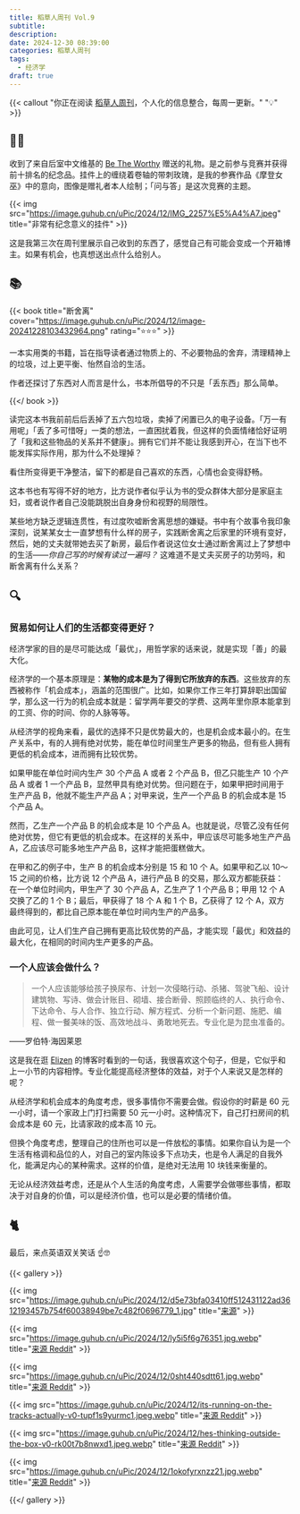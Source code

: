 ```yaml
---
title: 稻草人周刊 Vol.9
subtitle: 
description: 
date: 2024-12-30 08:39:00
categories: 稻草人周刊
tags: 
  - 经济学
draft: true
---
```


{{< callout "你正在阅读 [稻草人周刊](/categories/稻草人周刊/)，个人化的信息整合，每周一更新。" "💡" >}}

## 🏃‍♂️

收到了来自后室中文维基的 [Be The Worthy](https://backrooms-wiki-cn.wikidot.com/) 赠送的礼物。是之前参与竞赛并获得前十排名的纪念品。挂件上的缠绕着卷轴的带刺玫瑰，是我的参赛作品《摩登女巫》中的意向，图像是赠礼者本人绘制；「问与答」是这次竞赛的主题。

{{< img src="https://image.guhub.cn/uPic/2024/12/IMG_2257%E5%A4%A7.jpeg" title="非常有纪念意义的挂件" >}}

这是我第三次在周刊里展示自己收到的东西了，感觉自己有可能会变成一个开箱博主。如果有机会，也真想送出点什么给别人。

## 📚

{{< book title="断舍离" cover="https://image.guhub.cn/uPic/2024/12/image-20241228103432964.png" rating="⭐️⭐️⭐️" >}}

一本实用类的书籍，旨在指导读者通过物质上的、不必要物品的舍弃，清理精神上的垃圾，过上更平衡、怡然自洽的生活。

作者还探讨了东西对人而言是什么，书本所倡导的不只是「丢东西」那么简单。

{{</ book >}}

读完这本书我前前后后丢掉了五六包垃圾，卖掉了闲置已久的电子设备。「万一有用呢」「丢了多可惜呀」一类的想法，一直困扰着我，但这样的负面情绪恰好证明了「我和这些物品的关系并不健康」。拥有它们并不能让我感到开心，在当下也不能发挥实际作用，那为什么不处理掉？

看住所变得更干净整洁，留下的都是自己喜欢的东西，心情也会变得舒畅。

这本书也有写得不好的地方，比方说作者似乎认为书的受众群体大部分是家庭主妇，或者说作者自己没能跳脱出自身身份和视野的局限性。

某些地方缺乏逻辑连贯性，有过度吹嘘断舍离思想的嫌疑。书中有个故事令我印象深刻，说某某女士一直梦想有什么样的房子，实践断舍离之后家里的环境有变好，然后，她的丈夫就带她去买了新房，最后作者说这位女士通过断舍离过上了梦想中的生活——*你自己写的时候有读过一遍吗？* 这难道不是丈夫买房子的功劳吗，和断舍离有什么关系？

## 🔍

### 贸易如何让人们的生活都变得更好？

经济学家的目的是尽可能达成「最优」，用哲学家的话来说，就是实现「善」的最大化。

经济学的一个基本原理是：**某物的成本是为了得到它所放弃的东西**。这些放弃的东西被称作「机会成本」，涵盖的范围很广。比如，如果你工作三年打算辞职出国留学，那么这一行为的机会成本就是：留学两年要交的学费、这两年里你原本能拿到的工资、你的时间、你的人脉等等。

从经济学的视角来看，最优的选择不只是优势最大的，也是机会成本最小的。在生产关系中，有的人拥有绝对优势，能在单位时间里生产更多的物品，但有些人拥有更低的机会成本，进而拥有比较优势。

如果甲能在单位时间内生产 30 个产品 A 或者 2 个产品 B，但乙只能生产 10 个产品 A 或者 1 一个产品 B，显然甲具有绝对优势。但问题在于，如果甲把时间用于生产产品 B，他就不能生产产品 A；对甲来说，生产一个产品 B 的机会成本是 15 个产品 A。

然而，乙生产一个产品 B 的机会成本是 10 个产品 A。也就是说，尽管乙没有任何绝对优势，但它有更低的机会成本。在这样的关系中，甲应该尽可能多地生产产品 A，乙应该尽可能多地生产产品 B，这样才能把蛋糕做大。

在甲和乙的例子中，生产 B 的机会成本分别是 15 和 10 个 A。如果甲和乙以 10～15 之间的价格，比方说 12 个产品 A，进行产品 B 的交易，那么双方都能获益：在一个单位时间内，甲生产了 30 个产品 A，乙生产了 1 个产品 B；甲用 12 个 A 交换了乙的 1 个 B；最后，甲获得了 18 个 A 和 1 个 B，乙获得了 12 个 A，双方最终得到的，都比自己原本能在单位时间内生产的产品多。

由此可见，让人们生产自己拥有更高比较优势的产品，才能实现「最优」和效益的最大化，在相同的时间内生产更多的产品。

### 一个人应该会做什么？

>  一个人应该能够给孩子换尿布、计划一次侵略行动、杀猪、驾驶飞船、设计建筑物、写诗、做会计账目、砌墙、接合断骨、照顾临终的人、执行命令、下达命令、与人合作、独立行动、解方程式、分析一个新问题、施肥、编程、做一餐美味的饭、高效地战斗、勇敢地死去。专业化是为昆虫准备的。 

——罗伯特·海因莱恩

这是我在逛 [Elizen](https://elizen.me) 的博客时看到的一句话，我很喜欢这个句子，但是，它似乎和上一小节的内容相悖。专业化能提高经济整体的效益，对于个人来说又是怎样的呢？

从经济学和机会成本的角度考虑，很多事情你不需要会做。假设你的时薪是 60 元一小时，请一个家政上门打扫需要 50 元一小时。这种情况下，自己打扫房间的机会成本是 60 元，比请家政的成本高 10 元。

但换个角度考虑，整理自己的住所也可以是一件放松的事情。如果你自认为是一个生活有格调和品位的人，对自己的室内陈设多下点功夫，也是令人满足的自我外化，能满足内心的某种需求。这样的价值，是绝对无法用 10 块钱来衡量的。

无论从经济效益考虑，还是从个人生活的角度考虑，人需要学会做哪些事情，都取决于对自身的价值，可以是经济价值，也可以是必要的情绪价值。

## 🐈

最后，来点英语双关笑话 ☝️🤓

{{< gallery >}}

{{< img src="https://image.guhub.cn/uPic/2024/12/d5e73bfa03410ff512431122ad3612193457b754f60038949be7c482f0696779_1.jpg" title="[来源](https://ifunny.co/picture/dad-why-is-my-sister-i-named-teresa-because-your-AasWkYuXB)" >}}

{{< img src="https://image.guhub.cn/uPic/2024/12/ly5i5f6g76351.jpg.webp" title="[来源 Reddit](https://www.reddit.com/r/funny/comments/gxewcg/whens_your_birthday/)" >}}

{{< img src="https://image.guhub.cn/uPic/2024/12/0sht440sdtt61.jpg.webp" title="[来源 Reddit](https://www.reddit.com/r/translator/comments/mt13fi/polish_english_this_meme/)" >}}

{{< img src="https://image.guhub.cn/uPic/2024/12/its-running-on-the-tracks-actually-v0-tupf1s9yurmc1.jpeg.webp" title="[来源 Reddit](https://www.reddit.com/r/youdontsurf/comments/1b8akno/its_running_on_the_tracks_actually/)" >}}

{{< img src="https://image.guhub.cn/uPic/2024/12/hes-thinking-outside-the-box-v0-rk00t7b8nwxd1.jpeg.webp" title="[来源 Reddit](https://www.reddit.com/r/puns/comments/1gfo19i/hes_thinking_outside_the_box/)" >}}

{{< img src="https://image.guhub.cn/uPic/2024/12/1okofyrxnzz21.jpg.webp" title="[来源 Reddit](https://www.reddit.com/r/memes/comments/bs55en/this_is_your_spine/)" >}}

{{</ gallery >}}